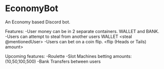 # EconomyBot

An Economy based Discord bot.

Features:
  -User money can be in 2 separate containers. WALLET and BANK.
    <deposit amount>
    <withdraw amount>
  -Users can attempt to steal from another users WALLET
    <steal @mentionedUser>
  -Users can bet on a coin flip.
    <flip (Heads or Tails) amount>


Upcoming features:
  -Roulette
  -Slot Machines 
    betting amounts:(10,50,100,500)
  -Bank Transfers between users
